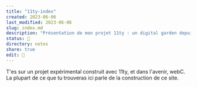 ```yaml
---
title: "11ty-index"
created: 2023-06-06
last_modified: 2023-06-06
slug: index.md
description: "Présentation de mon projet 11ty : un digital garden depuis un vault Obsidian, avec du WebC, Nunchucks et de l'amour."
status: 🌱
directory: notes
share: true
edit: 📝
---
```

T'es sur un projet expérimental construit avec 11ty, et dans l'avenir, webC.  La plupart de ce que tu trouveras ici parle de la construction de ce site.